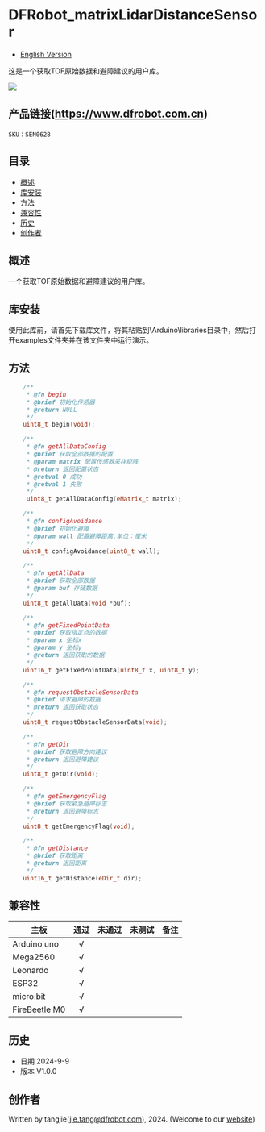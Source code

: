 # DFRobot_matrixLidarDistanceSensor
- [English Version](./README.md)

这是一个获取TOF原始数据和避障建议的用户库。

![](./resources/images/SEN0628.png)

## 产品链接(https://www.dfrobot.com.cn)

    SKU：SEN0628

## 目录

* [概述](#概述)
* [库安装](#库安装)
* [方法](#方法)
* [兼容性](#兼容性y)
* [历史](#历史)
* [创作者](#创作者)

## 概述
  一个获取TOF原始数据和避障建议的用户库。

## 库安装

使用此库前，请首先下载库文件，将其粘贴到\Arduino\libraries目录中，然后打开examples文件夹并在该文件夹中运行演示。

## 方法

```C++
    /**
     * @fn begin
     * @brief 初始化传感器
     * @return NULL
     */
    uint8_t begin(void);

    /**
     * @fn getAllDataConfig
     * @brief 获取全部数据的配置
     * @param matrix 配置传感器采样矩阵
     * @return 返回配置状态
     * @retval 0 成功
     * @retval 1 失败
     */
     uint8_t getAllDataConfig(eMatrix_t matrix);

    /**
     * @fn configAvoidance
     * @brief 初始化避障
     * @param wall 配置避障距离,单位：厘米
     */
    uint8_t configAvoidance(uint8_t wall);

    /**
     * @fn getAllData
     * @brief 获取全部数据
     * @param buf 存储数据
     */
    uint8_t getAllData(void *buf);

    /**
     * @fn getFixedPointData
     * @brief 获取指定点的数据
     * @param x 坐标x
     * @param y 坐标y
     * @return 返回获取的数据
     */
    uint16_t getFixedPointData(uint8_t x, uint8_t y);

    /**
     * @fn requestObstacleSensorData
     * @brief 请求避障的数据
     * @return 返回获取状态
     */
    uint8_t requestObstacleSensorData(void);

    /**
     * @fn getDir
     * @brief 获取避障方向建议
     * @return 返回避障建议
     */
    uint8_t getDir(void);

    /**
     * @fn getEmergencyFlag
     * @brief 获取紧急避障标志
     * @return 返回避障标志
     */
    uint8_t getEmergencyFlag(void);

    /**
     * @fn getDistance
     * @brief 获取距离
     * @return 返回距离
     */
    uint16_t getDistance(eDir_t dir);

```

## 兼容性

| 主板          | 通过 | 未通过 | 未测试 | 备注 |
| ------------- | :--: | :----: | :----: | ---- |
| Arduino uno   |  √   |        |        |      |
| Mega2560      |  √   |        |        |      |
| Leonardo      |  √   |        |        |      |
| ESP32         |  √   |        |        |      |
| micro:bit     |  √   |        |        |      |
| FireBeetle M0 |  √   |        |        |      |


## 历史

- 日期 2024-9-9 
- 版本 V1.0.0


## 创作者

Written by tangjie(jie.tang@dfrobot.com), 2024. (Welcome to our [website](https://www.dfrobot.com/))

